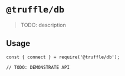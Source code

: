 # `@truffle/db`

> TODO: description

## Usage

```
const { connect } = require('@truffle/db');

// TODO: DEMONSTRATE API
```
